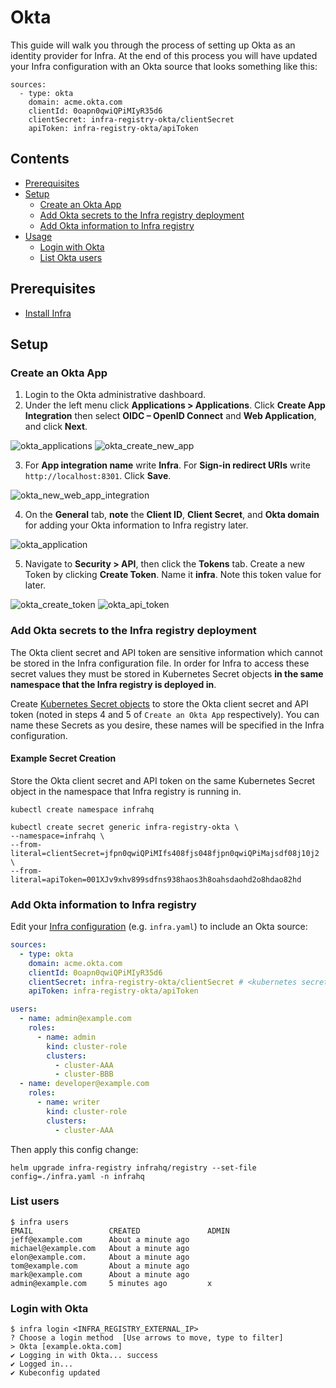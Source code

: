 # Okta

This guide will walk you through the process of setting up Okta as an identity provider for Infra. At the end of this process you will have updated your Infra configuration with an Okta source that looks something like this:
```
sources:
  - type: okta
    domain: acme.okta.com
    clientId: 0oapn0qwiQPiMIyR35d6
    clientSecret: infra-registry-okta/clientSecret
    apiToken: infra-registry-okta/apiToken
```

## Contents

* [Prerequisites](#prerequisites)
* [Setup](#setup)
    * [Create an Okta App](#create-an-okta-app)
    * [Add Okta secrets to the Infra registry deployment](#add-okta-secrets-to-the-infra-registry-deployment)
    * [Add Okta information to Infra registry](#add-okta-information-to-infra-registry)
* [Usage](#usage)
    * [Login with Okta](#log-in-with-okta)
    * [List Okta users](#list-okta-users)

## Prerequisites

* [Install Infra](../README.md#install)

## Setup

### Create an Okta App 

1. Login to the Okta administrative dashboard.
2. Under the left menu click **Applications > Applications**. Click **Create App Integration** then select **OIDC – OpenID Connect** and **Web Application**, and click **Next**.

![okta_applications](https://user-images.githubusercontent.com/5853428/124651126-67c9e780-de4f-11eb-98bd-def34bea95fd.png)
![okta_create_new_app](https://user-images.githubusercontent.com/5853428/124651919-60efa480-de50-11eb-9cb8-226f1c225191.png)

3. For **App integration name** write **Infra**. For **Sign-in redirect URIs** write `http://localhost:8301`. Click **Save**.

![okta_new_web_app_integration](https://user-images.githubusercontent.com/5853428/124652225-b88e1000-de50-11eb-8da3-36af6ba28bd8.png)

4. On the **General** tab, **note** the **Client ID**, **Client Secret**, and **Okta domain** for adding your Okta information to Infra registry later.

![okta_application](https://user-images.githubusercontent.com/5853428/125355241-a3febb80-e319-11eb-8fc6-84df2509f621.png)

5. Navigate to **Security > API**, then click the **Tokens** tab. Create a new Token by clicking **Create Token**. Name it **infra**. Note this token value for later.

![okta_create_token](https://user-images.githubusercontent.com/5853428/124652451-0276f600-de51-11eb-9d22-92262de76371.png)
![okta_api_token](https://user-images.githubusercontent.com/5853428/124652864-787b5d00-de51-11eb-81d8-e503babfdbca.png)

### Add Okta secrets to the Infra registry deployment
The Okta client secret and API token are sensitive information which cannot be stored in the Infra configuration file. In order for Infra to access these secret values they must be stored in Kubernetes Secret objects **in the same namespace that the Infra registry is deployed in**.

Create [Kubernetes Secret objects](https://kubernetes.io/docs/tasks/configmap-secret/) to store the Okta client secret and API token (noted in steps 4 and 5 of `Create an Okta App` respectively). You can name these Secrets as you desire, these names will be specified in the Infra configuration.

#### Example Secret Creation
Store the Okta client secret and API token on the same Kubernetes Secret object in the namespace that Infra registry is running in.
```
kubectl create namespace infrahq

kubectl create secret generic infra-registry-okta \
--namespace=infrahq \
--from-literal=clientSecret=jfpn0qwiQPiMIfs408fjs048fjpn0qwiQPiMajsdf08j10j2 \
--from-literal=apiToken=001XJv9xhv899sdfns938haos3h8oahsdaohd2o8hdao82hd
```

### Add Okta information to Infra registry

Edit your [Infra configuration](./configuration.md) (e.g. `infra.yaml`) to include an Okta source:

```yaml
sources:
  - type: okta
    domain: acme.okta.com
    clientId: 0oapn0qwiQPiMIyR35d6
    clientSecret: infra-registry-okta/clientSecret # <kubernetes secret object name>/<key of the secret>
    apiToken: infra-registry-okta/apiToken

users:
  - name: admin@example.com
    roles:
      - name: admin
        kind: cluster-role
        clusters:
          - cluster-AAA
          - cluster-BBB
  - name: developer@example.com
    roles:
      - name: writer
        kind: cluster-role
        clusters:
          - cluster-AAA
```

Then apply this config change:

```
helm upgrade infra-registry infrahq/registry --set-file config=./infra.yaml -n infrahq
```

### List users

```
$ infra users
EMAIL                 CREATED               ADMIN
jeff@example.com      About a minute ago
michael@example.com   About a minute ago
elon@example.com.     About a minute ago
tom@example.com       About a minute ago
mark@example.com      About a minute ago
admin@example.com     5 minutes ago         x
```

### Login with Okta

```
$ infra login <INFRA_REGISTRY_EXTERNAL_IP>
? Choose a login method  [Use arrows to move, type to filter]
> Okta [example.okta.com]
✔ Logging in with Okta... success
✔ Logged in...
✔ Kubeconfig updated
```

